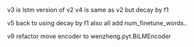 v3 is lstm version of v2 
v4 is same as v2 but decay by f1 

v5 back to using decay by f1 also all add num_finetune_words.. 

v9 refactor move encoder to wenzheng.pyt.BiLMEncoder 
